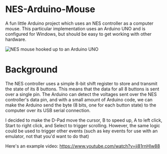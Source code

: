 # NES-Arduino-Mouse
A fun little Arduino project which uses an NES controller as a computer mouse.  This particular implementation uses an Arduino UNO and is configured for Windows, but should be easy to get working with other hardware.

![NES mouse hooked up to an Arduino UNO](http://www.imgur.com/MSo4UDB.jpg)

# Background
The NES controller uses a simple 8-bit shift register to store and transmit the state of its 8 buttons.  This means that the data for all 8 buttons
is sent over a single pin.  The Arduino can detect the
voltages sent over the NES controller's data pin, and with a small amount of Arduino code, we can make the Arduino send the byte (8 bits, one for each button state)
to the computer over its USB serial connection.  

I decided to make the D-Pad move the cursor, B to speed up, A to left click, Start to right click, and Select to trigger scrolling.  However,
the same logic could be used to trigger other events (such as key events for use with an emulator, not that you'd want to do that)

Here's an example video:  https://www.youtube.com/watch?v=ji81rnHlw88
